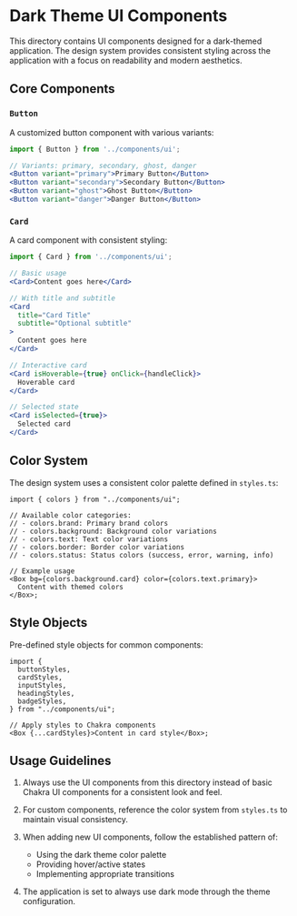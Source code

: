 # Dark Theme UI Components

This directory contains UI components designed for a dark-themed application. The design system provides consistent styling across the application with a focus on readability and modern aesthetics.

## Core Components

### `Button`

A customized button component with various variants:

```jsx
import { Button } from '../components/ui';

// Variants: primary, secondary, ghost, danger
<Button variant="primary">Primary Button</Button>
<Button variant="secondary">Secondary Button</Button>
<Button variant="ghost">Ghost Button</Button>
<Button variant="danger">Danger Button</Button>
```

### `Card`

A card component with consistent styling:

```jsx
import { Card } from '../components/ui';

// Basic usage
<Card>Content goes here</Card>

// With title and subtitle
<Card
  title="Card Title"
  subtitle="Optional subtitle"
>
  Content goes here
</Card>

// Interactive card
<Card isHoverable={true} onClick={handleClick}>
  Hoverable card
</Card>

// Selected state
<Card isSelected={true}>
  Selected card
</Card>
```

## Color System

The design system uses a consistent color palette defined in `styles.ts`:

```tsx
import { colors } from "../components/ui";

// Available color categories:
// - colors.brand: Primary brand colors
// - colors.background: Background color variations
// - colors.text: Text color variations
// - colors.border: Border color variations
// - colors.status: Status colors (success, error, warning, info)

// Example usage
<Box bg={colors.background.card} color={colors.text.primary}>
  Content with themed colors
</Box>;
```

## Style Objects

Pre-defined style objects for common components:

```tsx
import {
  buttonStyles,
  cardStyles,
  inputStyles,
  headingStyles,
  badgeStyles,
} from "../components/ui";

// Apply styles to Chakra components
<Box {...cardStyles}>Content in card style</Box>;
```

## Usage Guidelines

1. Always use the UI components from this directory instead of basic Chakra UI components for a consistent look and feel.

2. For custom components, reference the color system from `styles.ts` to maintain visual consistency.

3. When adding new UI components, follow the established pattern of:

   - Using the dark theme color palette
   - Providing hover/active states
   - Implementing appropriate transitions

4. The application is set to always use dark mode through the theme configuration.

